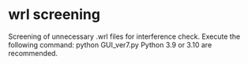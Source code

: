 # wrl screening
Screening of unnecessary .wrl files for interference check. Execute the following command: python GUI_ver7.py
Python 3.9 or 3.10 are recommended.
